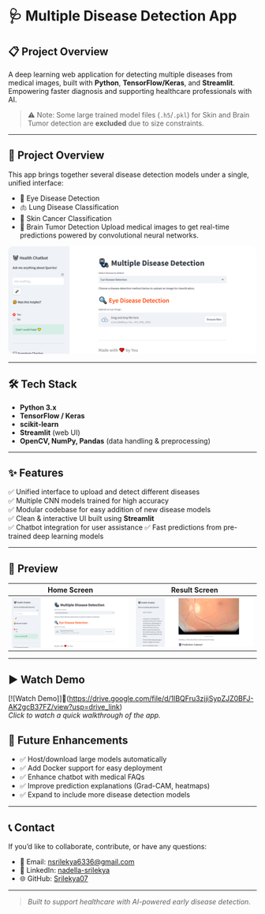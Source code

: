 # 🩺 Multiple Disease Detection App
## 📋 Project Overview
A deep learning web application for detecting multiple diseases from medical images, built with **Python**, **TensorFlow/Keras**, and **Streamlit**.  
Empowering faster diagnosis and supporting healthcare professionals with AI.

> ⚠️ Note: Some large trained model files (`.h5`/`.pkl`) for Skin and Brain Tumor detection are **excluded** due to size constraints.

---
## 📌 Project Overview
This app brings together several disease detection models under a single, unified interface:
- 🧪 Eye Disease Detection
- 🫁 Lung Disease Classification
- 🧵 Skin Cancer Classification 
- 🧠 Brain Tumor Detection 
Upload medical images to get real-time predictions powered by convolutional neural networks.
<div align="center">
  <img src="img1.png" alt="App Preview" width="700" style="border-radius:10px;"/>
</div>

---

## 🛠️ Tech Stack

- **Python 3.x**
- **TensorFlow / Keras**
- **scikit-learn**
- **Streamlit** (web UI)
- **OpenCV, NumPy, Pandas** (data handling & preprocessing)

---

## ✨ Features

✅ Unified interface to upload and detect different diseases  
✅ Multiple CNN models trained for high accuracy  
✅ Modular codebase for easy addition of new disease models  
✅ Clean & interactive UI built using **Streamlit**  
✅ Chatbot integration for user assistance
✅ Fast predictions from pre-trained deep learning models

---

## 📸 Preview

| Home Screen | Result Screen |
|:--:|:--:|
| ![App Preview](img1.png) | ![Detection Preview](img2.png) |

---

## ▶️ Watch Demo

[![Watch Demo]]🎥(https://drive.google.com/file/d/1lBQFru3zjjiSypZJZ0BFJ-AK2gcB37FZ/view?usp=drive_link)  
*Click to watch a quick walkthrough of the app.*

## 🚀 Future Enhancements

- ✅ Host/download large models automatically
- ✅ Add Docker support for easy deployment
- ✅ Enhance chatbot with medical FAQs
- ✅ Improve prediction explanations (Grad-CAM, heatmaps)
- ✅ Expand to include more disease detection models

---

## 📞 Contact

If you’d like to collaborate, contribute, or have any questions:

- 📧 Email: [nsrilekya6336@gmail.com](mailto:nsrilekya6336@gmail.com)
- 💼 LinkedIn: [nadella-srilekya](https://www.linkedin.com/in/nadella-srilekya-22773922a/)
- 🌐 GitHub: [Srilekya07](https://github.com/Srilekya07)

---

> *Built to support healthcare with AI-powered early disease detection.*
